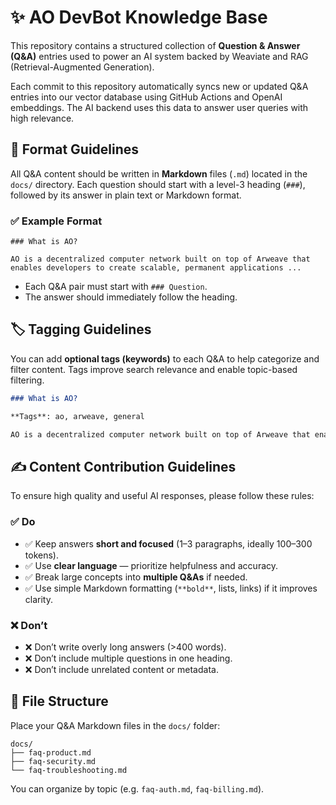 # ✨ AO DevBot Knowledge Base

This repository contains a structured collection of **Question & Answer (Q&A)** entries used to power an AI system backed by Weaviate and RAG (Retrieval-Augmented Generation).

Each commit to this repository automatically syncs new or updated Q&A entries into our vector database using GitHub Actions and OpenAI embeddings. The AI backend uses this data to answer user queries with high relevance.

## 📄 Format Guidelines

All Q&A content should be written in **Markdown** files (`.md`) located in the `docs/` directory. Each question should start with a level-3 heading (`###`), followed by its answer in plain text or Markdown format.

### ✅ Example Format

```
### What is AO?

AO is a decentralized computer network built on top of Arweave that enables developers to create scalable, permanent applications ...
```

- Each Q&A pair must start with `### Question`.
- The answer should immediately follow the heading.

## 🏷️ Tagging Guidelines

You can add **optional tags (keywords)** to each Q&A to help categorize and filter content. Tags improve search relevance and enable topic-based filtering.

```md
### What is AO?

**Tags**: ao, arweave, general

AO is a decentralized computer network built on top of Arweave that enables developers to create scalable, permanent applications ...
```

## ✍️ Content Contribution Guidelines

To ensure high quality and useful AI responses, please follow these rules:

### ✅ Do
- ✅ Keep answers **short and focused** (1–3 paragraphs, ideally 100–300 tokens).
- ✅ Use **clear language** — prioritize helpfulness and accuracy.
- ✅ Break large concepts into **multiple Q&As** if needed.
- ✅ Use simple Markdown formatting (`**bold**`, lists, links) if it improves clarity.

### ❌ Don’t
- ❌ Don’t write overly long answers (>400 words).
- ❌ Don’t include multiple questions in one heading.
- ❌ Don’t include unrelated content or metadata.

## 📁 File Structure

Place your Q&A Markdown files in the `docs/` folder:

```
docs/
├── faq-product.md
├── faq-security.md
└── faq-troubleshooting.md
```

You can organize by topic (e.g. `faq-auth.md`, `faq-billing.md`).
